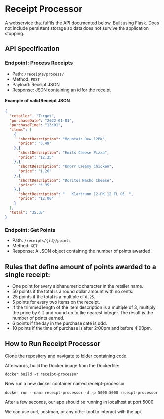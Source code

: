 # Receipt Processor

A webservice that fulfils the API documented below. Built using Flask. Does not include persistent storage
so data does not survive the application stopping.

## API Specification
### Endpoint: Process Receipts

* Path: `/receipts/process/`
* Method: `POST`
* Payload: Receipt JSON
* Response: JSON containing an id for the receipt

#### Example of valid Receipt JSON

```json
{
  "retailer": "Target",
  "purchaseDate": "2022-01-01",
  "purchaseTime": "13:01",
  "items": [
    {
      "shortDescription": "Mountain Dew 12PK",
      "price": "6.49"
    },{
      "shortDescription": "Emils Cheese Pizza",
      "price": "12.25"
    },{
      "shortDescription": "Knorr Creamy Chicken",
      "price": "1.26"
    },{
      "shortDescription": "Doritos Nacho Cheese",
      "price": "3.35"
    },{
      "shortDescription": "   Klarbrunn 12-PK 12 FL OZ  ",
      "price": "12.00"
    }
  ],
  "total": "35.35"
}
```
### Endpoint: Get Points

* Path: `/receipts/{id}/points`
* Method: `GET`
* Response: A JSON object containing the number of points awarded.

## Rules that define amount of points awarded to a single receipt:

* One point for every alphanumeric character in the retailer name.
* 50 points if the total is a round dollar amount with no cents.
* 25 points if the total is a multiple of `0.25`.
* 5 points for every two items on the receipt.
* If the trimmed length of the item description is a multiple of 3, multiply the price by `0.2` and round up to the nearest integer. The result is the number of points earned.
* 6 points if the day in the purchase date is odd.
* 10 points if the time of purchase is after 2:00pm and before 4:00pm.

## How to Run Receipt Processor

Clone the repository and navigate to folder containing code.

Afterwards, build the Docker image from the Dockerfile:
```
docker build -t receipt-processor
```

Now run a new docker container named receipt-processor
```
docker run --name receipt-processor -d -p 5000:5000 receipt-processor
```

After a few seconds, our app should be running in localhost at port 5000

We can use curl, postman, or any other tool to interact with the api.
